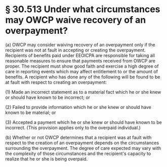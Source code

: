 # § 30.513   Under what circumstances may OWCP waive recovery of an overpayment?

(a) OWCP may consider waiving recovery of an overpayment only if the recipient was not at fault in accepting or creating the overpayment. Recipients of benefits paid under EEOICPA are responsible for taking all reasonable measures to ensure that payments received from OWCP are proper. The recipient must show good faith and exercise a high degree of care in reporting events which may affect entitlement to or the amount of benefits. A recipient who has done any of the following will be found to be at fault with respect to creating an overpayment:


(1) Made an incorrect statement as to a material fact which he or she knew or should have known to be incorrect; or


(2) Failed to provide information which he or she knew or should have known to be material; or


(3) Accepted a payment which he or she knew or should have known to be incorrect. (This provision applies only to the overpaid individual.)


(b) Whether or not OWCP determines that a recipient was at fault with respect to the creation of an overpayment depends on the circumstances surrounding the overpayment. The degree of care expected may vary with the complexity of those circumstances and the recipient's capacity to realize that he or she is being overpaid. 




